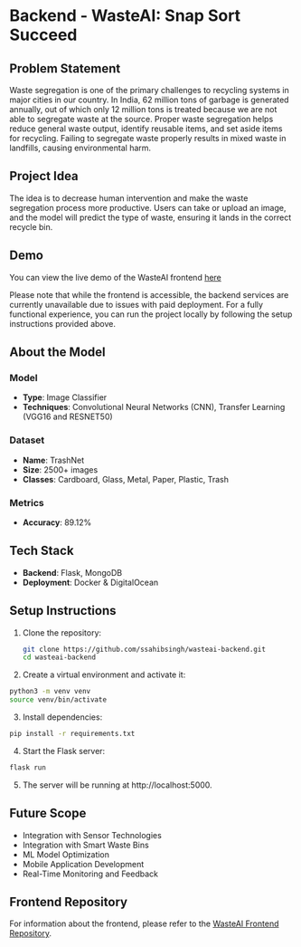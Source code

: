 # Backend - WasteAI: Snap Sort Succeed

## Problem Statement

Waste segregation is one of the primary challenges to recycling systems in major cities in our country. In India, 62 million tons of garbage is generated annually, out of which only 12 million tons is treated because we are not able to segregate waste at the source. Proper waste segregation helps reduce general waste output, identify reusable items, and set aside items for recycling. Failing to segregate waste properly results in mixed waste in landfills, causing environmental harm.

## Project Idea

The idea is to decrease human intervention and make the waste segregation process more productive. Users can take or upload an image, and the model will predict the type of waste, ensuring it lands in the correct recycle bin.

## Demo

You can view the live demo of the WasteAI frontend [here](https://wasteai.vercel.app)

Please note that while the frontend is accessible, the backend services are currently unavailable due to issues with paid deployment. For a fully functional experience, you can run the project locally by following the setup instructions provided above.


## About the Model

### Model

- **Type**: Image Classifier
- **Techniques**: Convolutional Neural Networks (CNN), Transfer Learning (VGG16 and RESNET50)

### Dataset

- **Name**: TrashNet
- **Size**: 2500+ images
- **Classes**: Cardboard, Glass, Metal, Paper, Plastic, Trash

### Metrics

- **Accuracy**: 89.12%

## Tech Stack

- **Backend**: Flask, MongoDB
- **Deployment**: Docker & DigitalOcean

## Setup Instructions

1. Clone the repository:
   ```bash
   git clone https://github.com/ssahibsingh/wasteai-backend.git
   cd wasteai-backend
   ```
2. Create a virtual environment and activate it:
```bash
python3 -m venv venv
source venv/bin/activate
```
3. Install dependencies:
```bash
pip install -r requirements.txt
```
4. Start the Flask server:
```bash
flask run
```
5. The server will be running at http://localhost:5000.

## Future Scope
* Integration with Sensor Technologies
* Integration with Smart Waste Bins
* ML Model Optimization
* Mobile Application Development
* Real-Time Monitoring and Feedback

## Frontend Repository
For information about the frontend, please refer to the [WasteAI Frontend Repository](https://github.com/ssahibsingh/wasteai-frontend).
